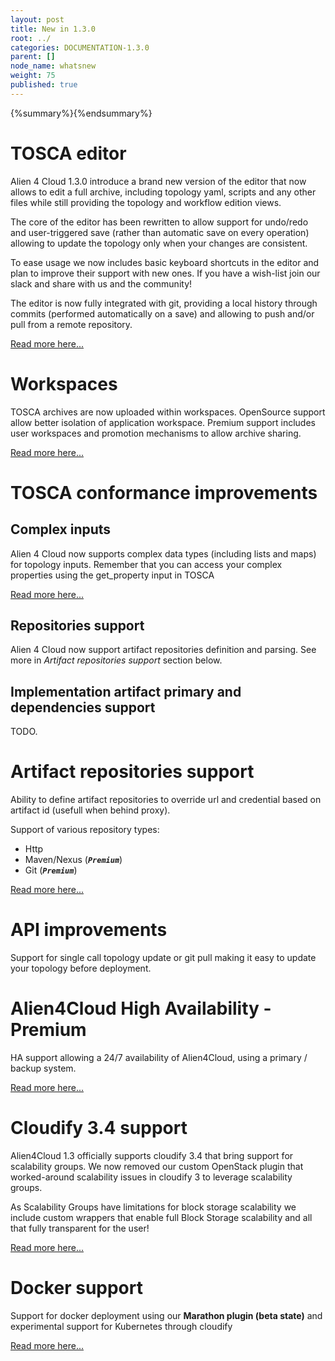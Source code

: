 ```yaml
---
layout: post
title: New in 1.3.0
root: ../
categories: DOCUMENTATION-1.3.0
parent: []
node_name: whatsnew
weight: 75
published: true
---
```


{%summary%}{%endsummary%}

# TOSCA editor

Alien 4 Cloud 1.3.0 introduce a brand new version of the editor that now allows to edit a full archive, including topology yaml, scripts and any other files while still providing the topology and workflow edition views.

The core of the editor has been rewritten to allow support for undo/redo and user-triggered save (rather than automatic save on every operation) allowing to update the topology only when your changes are consistent.

To ease usage we now includes basic keyboard shortcuts in the editor and plan to improve their support with new ones. If you have a wish-list join our slack and share with us and the community!

The editor is now fully integrated with git, providing a local history through commits (performed automatically on a save) and allowing to push and/or pull from a remote repository.

[Read more here...](#/documentation/1.3.0/user_guide/topology_editor.html)

# Workspaces

TOSCA archives are now uploaded within workspaces. OpenSource support allow better isolation of application workspace. Premium support includes user workspaces and promotion mechanisms to allow archive sharing.

[Read more here...](#/documentation/1.3.0/user_guide/catalog_workspaces.html)

# TOSCA conformance improvements

## Complex inputs

Alien 4 Cloud now supports complex data types (including lists and maps) for topology inputs. Remember that you can access your complex properties using the get_property input in TOSCA

[Read more here...](#/documentation/1.3.0/devops_guide/tosca_grammar/get_property_definition.html)

## Repositories support

Alien 4 Cloud now support artifact repositories definition and parsing. See more in _Artifact repositories support_ section below.

## Implementation artifact primary and dependencies support

TODO.

# Artifact repositories support

Ability to define artifact repositories to override url and credential based on artifact id (usefull when behind proxy).

Support of various repository types:

* Http
* Maven/Nexus (***`Premium`***)
* Git (***`Premium`***)

[Read more here...](#/documentation/1.3.0/user_guide/catalog_artifact_repositories.html)


# API improvements

Support for single call topology update or git pull making it easy to update your topology before deployment.

# Alien4Cloud High Availability - Premium

HA support allowing a 24/7 availability of Alien4Cloud, using a primary / backup system.

[Read more here...](#/documentation/1.3.0/admin_guide/ha.html)

# Cloudify 3.4 support

Alien4Cloud 1.3 officially supports cloudify 3.4 that bring support for scalability groups. We now removed our custom OpenStack plugin that worked-around scalability issues in cloudify 3 to leverage scalability groups.

As Scalability Groups have limitations for block storage scalability we include custom wrappers that enable full Block Storage scalability and all that fully transparent for the user!

[Read more here...](#/documentation/1.3.0/orchestrators/cloudify3_driver/index.html)

# Docker support

Support for docker deployment using our **Marathon plugin (beta state)** and experimental support for Kubernetes through cloudify

[Read more here...](#/documentation/1.3.0/orchestrators/marathon_driver/marathon_driver.html)
